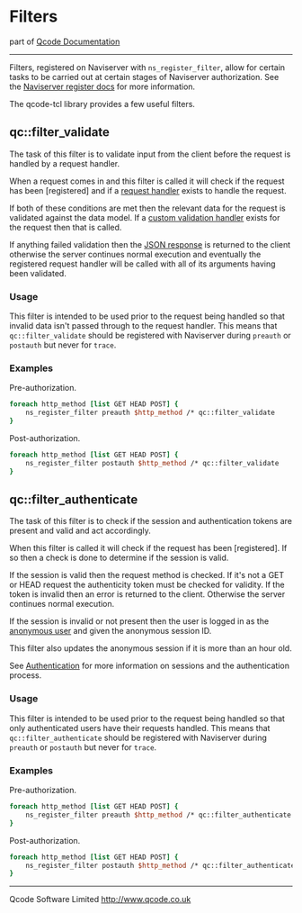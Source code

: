 Filters
=======
part of [Qcode Documentation](index.md)

* * *

Filters, registered on Naviserver with `ns_register_filter`, allow for certain tasks to be carried out at certain stages of Naviserver authorization. See the [Naviserver register docs] for more information.

The qcode-tcl library provides a few useful filters.


qc::filter_validate
---------------

The task of this filter is to validate input from the client before the request is handled by a request handler.

When a request comes in and this filter is called it will check if the request has been [registered] and if a [request handler] exists to handle the request.

If both of these conditions are met then the relevant data for the request is validated against the data model. If a [custom validation handler] exists for the request then that is called.

If anything failed validation then the [JSON response] is returned to the client otherwise the server continues normal execution and eventually the registered request handler will be called with all of its arguments having been validated.

### Usage

This filter is intended to be used prior to the request being handled so that invalid data isn't passed through to the request handler. This means that `qc::filter_validate` should be registered with Naviserver during `preauth` or `postauth` but never for `trace`.

### Examples

Pre-authorization.

```tcl
foreach http_method [list GET HEAD POST] {
    ns_register_filter preauth $http_method /* qc::filter_validate
}
```
Post-authorization.

```tcl
foreach http_method [list GET HEAD POST] {
    ns_register_filter postauth $http_method /* qc::filter_validate
}
```


qc::filter_authenticate
-------------------

The task of this filter is to check if the session and authentication tokens are present and valid and act accordingly.

When this filter is called it will check if the request has been [registered]. If so then a check is done to determine if the session is valid.

If the session is valid then the request method is checked. If it's not a GET or HEAD request the authenticity token must be checked for validity. If the token is invalid then an error is returned to the client. Otherwise  the server continues normal execution.

If the session is invalid or not present then the user is logged in as the [anonymous user] and given the anonymous session ID.

This filter also updates the anonymous session if it is more than an hour old.

See [Authentication] for more information on sessions and the authentication process.

### Usage

This filter is intended to be used prior to the request being handled so that only authenticated users have their requests handled. This means that `qc::filter_authenticate` should be registered with Naviserver during `preauth` or `postauth` but never for `trace`.

### Examples

Pre-authorization.

```tcl
foreach http_method [list GET HEAD POST] {
    ns_register_filter preauth $http_method /* qc::filter_authenticate
}
```
Post-authorization.

```tcl
foreach http_method [list GET HEAD POST] {
    ns_register_filter postauth $http_method /* qc::filter_authenticate
}
```

* * *

Qcode Software Limited <http://www.qcode.co.uk>

[Naviserver register docs]: http://naviserver.sourceforge.net/n/naviserver/files/ns_register.html#3
[JSON response]: global-json-response.md
[registered for validation]: registration.md
[request handler]: registration.md
[custom validation handler]: registration.md
[registered for authentication]: registration.md
[anonymous user]: auth.md
[Authentication]: auth.md